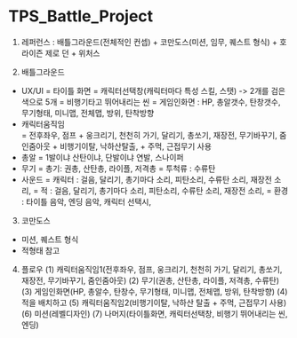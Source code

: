 # TPS_Battle_Project

1. 레퍼런스 : 배틀그라운드(전체적인 컨셉) + 코만도스(미션, 임무, 퀘스트 형식) + 호라이즌 제로 던 + 위처스 

2. 배틀그라운드 
  - UX/UI
    = 타이틀 화면
    = 캐릭터선택창(캐릭터마다 특성 스킬, 스탯) -> 2개를 검은색으로 5개 
    = 비행기타고 뛰어내리는 씬
    = 게임인화면 : HP, 총알갯수, 탄창갯수, 무기형태, 미니맵, 전체맵, 방위, 탄착방향
  - 캐릭터움직임  
    = 전후좌우, 점프 + 웅크리기, 천천히 가기, 달리기, 총쏘기, 재장전, 무기바꾸기, 줌인줌아웃 + 비행기이탈, 낙하산탈출,  + 주먹, 근접무기 사용
  - 총알
    = 1발이냐 산탄이냐, 단발이냐 연발, 스나이퍼
  - 무기
    = 총기: 권총, 산탄총, 라이플, 저격총
    = 투척류 : 수류탄
  - 사운드 
    = 캐릭터 : 걸음, 달리기, 총기마다 소리, 피탄소리, 수류탄 소리, 재장전 소리, 
    = 적 : 걸음, 달리기, 총기마다 소리, 피탄소리, 수류탄 소리, 재장전 소리, 
    = 환경 : 타이틀 음악, 엔딩 음악, 캐릭터 선택시,
    
3. 코만도스
  - 미션, 퀘스트 형식
  - 적형태 참고
  
4. 플로우 
  (1) 캐릭터움직임1(전후좌우, 점프, 웅크리기, 천천히 가기, 달리기, 총쏘기, 재장전, 무기바꾸기, 줌인줌아웃)
  (2) 무기(권총, 산탄총, 라이플, 저격총, 수류탄)
  (3) 게임인화면(HP, 총알수, 탄창수, 무기형태, 미니맵, 전체맵, 방위, 탄착방향)
  (4) 적을 배치하고
  (5) 캐릭터움직임2(비행기이탈, 낙하산 탈출 + 주먹, 근접무기 사용)
  (6) 미션(레벨디자인)
  (7) 나머지(타이틀화면, 캐릭터선택창, 비행기 뛰어내리는 씬, 엔딩)
  
    
  
